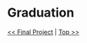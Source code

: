# Graduation

[&lt;&lt; Final Project](https://github.com/HackYourFutureBelgium/home/tree/9148c1c23ec9647c3ace89c990a268aea5303af2/final-project/README.md) \| [Top &gt;&gt;](./)

